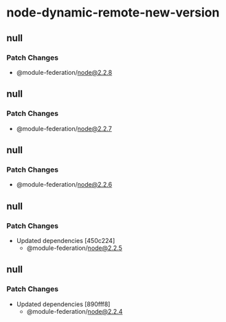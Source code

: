 # node-dynamic-remote-new-version

## null

### Patch Changes

- @module-federation/node@2.2.8

## null

### Patch Changes

- @module-federation/node@2.2.7

## null

### Patch Changes

- @module-federation/node@2.2.6

## null

### Patch Changes

- Updated dependencies [450c224]
  - @module-federation/node@2.2.5

## null

### Patch Changes

- Updated dependencies [890fff8]
  - @module-federation/node@2.2.4
